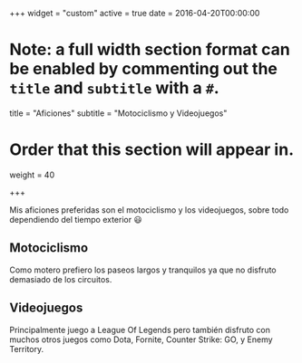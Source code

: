 +++
widget = "custom"
active = true
date = 2016-04-20T00:00:00

# Note: a full width section format can be enabled by commenting out the `title` and `subtitle` with a `#`.
title = "Aficiones"
subtitle = "Motociclismo y Videojuegos"

# Order that this section will appear in.
weight = 40

+++

Mis aficiones preferidas son el motociclismo y los videojuegos, sobre todo dependiendo del tiempo exterior :smiley:

<h2>Motociclismo</h2>

Como motero prefiero los paseos largos y tranquilos ya que no disfruto demasiado de los circuitos.

<h2>Videojuegos</h2>

Principalmente juego a League Of Legends pero también disfruto con muchos otros juegos como Dota, Fornite, Counter Strike: GO, y Enemy Territory.

